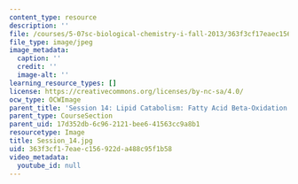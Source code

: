 ```yaml
---
content_type: resource
description: ''
file: /courses/5-07sc-biological-chemistry-i-fall-2013/363f3cf17eaec156922da488c95f1b58_Session_14.jpg
file_type: image/jpeg
image_metadata:
  caption: ''
  credit: ''
  image-alt: ''
learning_resource_types: []
license: https://creativecommons.org/licenses/by-nc-sa/4.0/
ocw_type: OCWImage
parent_title: 'Session 14: Lipid Catabolism: Fatty Acid Beta-Oxidation'
parent_type: CourseSection
parent_uid: 17d352db-6c96-2121-bee6-41563cc9a8b1
resourcetype: Image
title: Session_14.jpg
uid: 363f3cf1-7eae-c156-922d-a488c95f1b58
video_metadata:
  youtube_id: null
---
```

